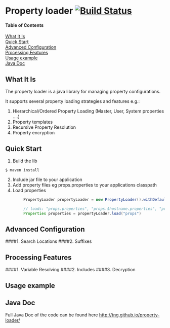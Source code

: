 Property loader [![Build Status](https://travis-ci.org/TNG/property-loader.png?branch=master)](https://travis-ci.org/TNG/property-loader)
===============

#### Table of Contents
[What It Is](#what-is-it)    
[Quick Start](#quick-start)  
[Advanced Configuration](#advanced-configuration)  
[Processing Features](#processing-features)  
[Usage example](#usage-example)  
[Java Doc](#java-doc)  

What It Is
----------

The property loader is a java library for managing property configurations.

It supports several property loading strategies and features e.g.:

1. Hierarchical/Ordered Property Loading (Master, User, System properties ....)
2. Property templates
3. Recursive Property Resolution
4. Property encryption

Quick Start
-----------

1. Build the lib
```
$ maven install
```
2. Include jar file to your application
3. Add property files eg props.properties to your applications classpath
4. Load properties

```java
        PropertyLoader propertyLoader = new PropertyLoader().withDefaultConfig();

        // loads: "props.properties", "props.$hostname.properties", "props.$user.properties" in this order
        Properties properties = propertyLoader.load("props")
```

Advanced Configuration
----------------------

####1. Search Locations
####2. Suffixes

Processing Features
-------------------

####1. Variable Resolving
####2. Includes
####3. Decryption


Usage example
-------------

Java Doc
--------

Full Java Doc of the code can be found here http://tng.github.io/property-loader/

